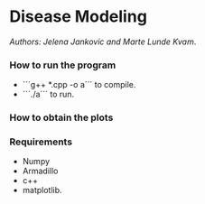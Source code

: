 # Disease Modeling    
*Authors: Jelena Jankovic and Marte Lunde Kvam*. 

### How to run the program
- ´´´g++ *.cpp -o a´´´ to compile.  
- ´´´./a´´´ to run.  

### How to obtain the plots


### Requirements
- Numpy  
- Armadillo 
- c++ 
- matplotlib. 
